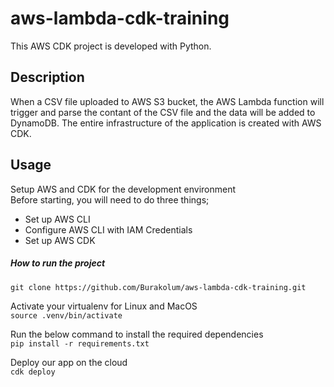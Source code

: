 # aws-lambda-cdk-training 
This AWS CDK project is developed with Python.
## Description
When a CSV file uploaded to AWS S3 bucket, the AWS Lambda function will trigger and parse the contant of the CSV file and the data will be added to DynamoDB. The entire infrastructure of the application is created with AWS CDK.
## Usage
Setup AWS and CDK for the development environment<br/>
Before starting, you will need to do three things;<br/>

- Set up AWS CLI<br/>
- Configure AWS CLI with IAM Credentials<br/>
- Set up AWS CDK
##### How to run the project
`git clone https://github.com/Burakolum/aws-lambda-cdk-training.git`<br/>

Activate your virtualenv for Linux and MacOS<br/>
`source .venv/bin/activate`<br/>

Run the below command to install the required dependencies<br/>
`pip install -r requirements.txt`<br/>

Deploy our app on the cloud<br/>
`cdk deploy`<br/>
